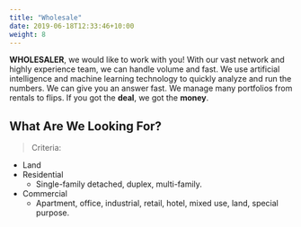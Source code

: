 ```yaml
---
title: "Wholesale"
date: 2019-06-18T12:33:46+10:00
weight: 8
---
```


**WHOLESALER**, we would like to work with you! With our vast network and highly experience team, we can handle volume and fast. We use artificial intelligence and machine learning technology to quickly analyze and run the numbers. We can give you an answer fast. We manage many portfolios from rentals to flips. If you got the **deal**, we got the **money**.

## What Are We Looking For?
> Criteria:
- Land
- Residential
  - Single-family detached, duplex, multi-family.
- Commercial
  - Apartment, office, industrial, retail, hotel, mixed use, land, special purpose.
